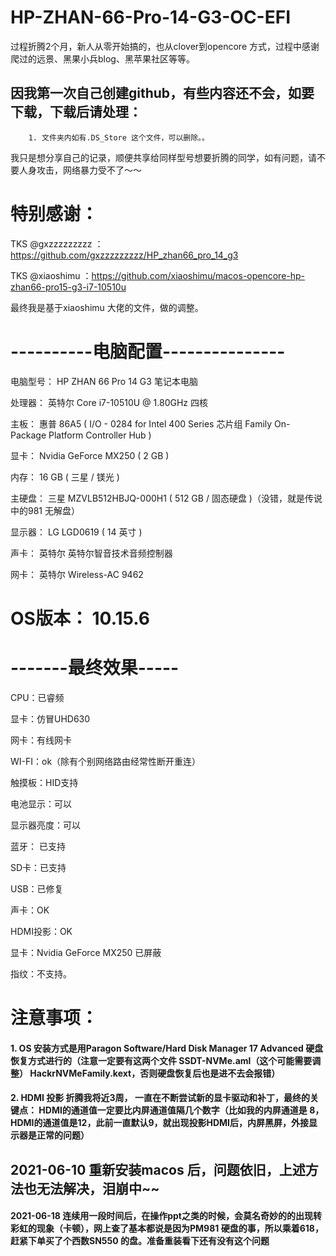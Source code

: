 # HP-ZHAN-66-Pro-14-G3-OC-EFI
过程折腾2个月，新人从零开始搞的，也从clover到opencore 方式，过程中感谢爬过的远景、黑果小兵blog、黑苹果社区等等。

## 因我第一次自己创建github，有些内容还不会，如要下载，下载后请处理：
        1. 文件夹内如有.DS_Store 这个文件，可以删除。。 
   我只是想分享自己的记录，顺便共享给同样型号想要折腾的同学，如有问题，请不要人身攻击，网络暴力受不了～～


# 特别感谢：
    
   TKS @gxzzzzzzzzz  ：https://github.com/gxzzzzzzzzz/HP_zhan66_pro_14_g3     
   
   TKS @xiaoshimu ：https://github.com/xiaoshimu/macos-opencore-hp-zhan66-pro15-g3-i7-10510u
    
   最终我是基于xiaoshimu 大佬的文件，做的调整。

# ----------电脑配置---------------
  电脑型号：            HP ZHAN 66 Pro 14 G3 笔记本电脑
  
  处理器：              英特尔 Core i7-10510U @ 1.80GHz 四核
  
  主板：                惠普 86A5 ( I/O - 0284 for Intel 400 Series 芯片组 Family On-Package Platform Controller Hub )
  
  显卡：                Nvidia GeForce MX250 ( 2 GB )
  
  内存：                16 GB ( 三星 / 镁光 )
  
  主硬盘：              三星 MZVLB512HBJQ-000H1 ( 512 GB / 固态硬盘 )（没错，就是传说中的981 无解盘）
  
  显示器：              LG LGD0619 ( 14 英寸  )
  
  声卡：                英特尔 英特尔智音技术音频控制器
  
  网卡：                英特尔 Wireless-AC 9462
  
  # OS版本：            10.15.6 
  
  
#  -------最终效果-----

  CPU：已睿频
  
  显卡：仿冒UHD630
  
  网卡：有线网卡
  
  WI-FI：ok（除有个别网络路由经常性断开重连）
  
  触摸板：HID支持
  
  电池显示：可以
  
  显示器亮度：可以
  
  蓝牙： 已支持
  
  SD卡：已支持
  
  USB：已修复
  
  声卡：OK
  
  HDMI投影：OK

显卡：Nvidia GeForce MX250 已屏蔽

指纹：不支持。


# 注意事项：
####  1. OS 安装方式是用Paragon Software/Hard Disk Manager 17 Advanced 硬盘恢复方式进行的（注意一定要有这两个文件 SSDT-NVMe.aml（这个可能需要调整） HackrNVMeFamily.kext，否则硬盘恢复后也是进不去会报错）
 
#### 2. HDMI 投影 折腾我将近3周， 一直在不断尝试新的显卡驱动和补丁，最终的关键点： HDMI的通道值一定要比内屏通道值隔几个数字（比如我的内屏通道是 8，HDMI的通道值是12，此前一直默认9，就出现投影HDMI后，内屏黑屏，外接显示器是正常的问题）
 
  ## 2021-06-10 重新安装macos 后，问题依旧，上述方法也无法解决，泪崩中~~

#### 2021-06-18 连续用一段时间后，在操作ppt之类的时候，会莫名奇妙的的出现转彩虹的现象（卡顿），网上查了基本都说是因为PM981 硬盘的事，所以乘着618，赶紧下单买了个西数SN550 的盘。准备重装看下还有没有这个问题
